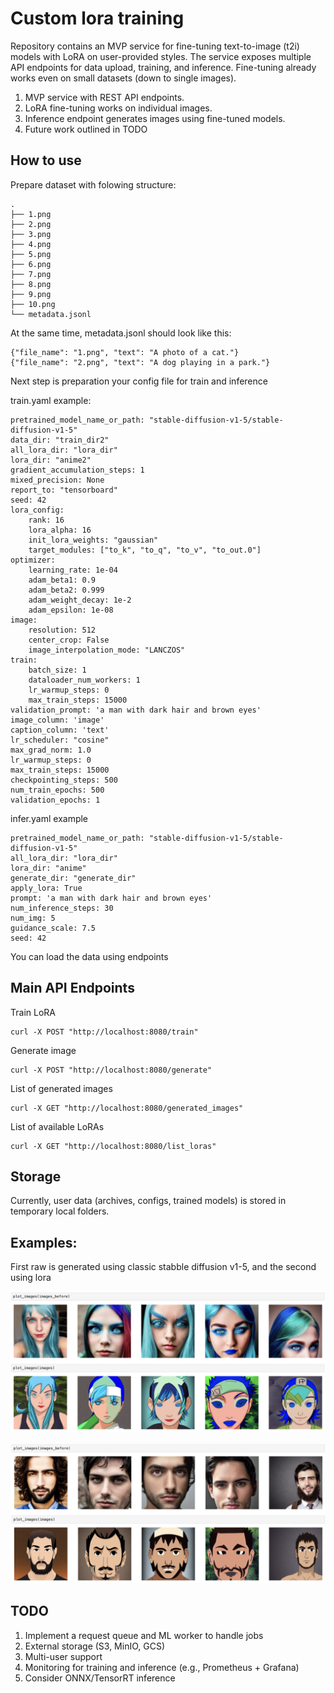 
# Custom lora training

Repository contains an MVP service for fine-tuning text-to-image (t2i) models with LoRA on user-provided styles.
The service exposes multiple API endpoints for data upload, training, and inference. Fine-tuning already works even on small datasets (down to single images).

1. MVP service with REST API endpoints.
2. LoRA fine-tuning works on individual images.
3. Inference endpoint generates images using fine-tuned models.
4. Future work outlined in TODO

## How to use
Prepare dataset with folowing structure:
```
.
├── 1.png
├── 2.png
├── 3.png
├── 4.png
├── 5.png
├── 6.png
├── 7.png
├── 8.png
├── 9.png
├── 10.png
└── metadata.jsonl
```
At the same time, metadata.jsonl should look like this:
```
{"file_name": "1.png", "text": "A photo of a cat."}
{"file_name": "2.png", "text": "A dog playing in a park."}
```
Next step is preparation your config file for train and inference

train.yaml example:

```
pretrained_model_name_or_path: "stable-diffusion-v1-5/stable-diffusion-v1-5"
data_dir: "train_dir2"
all_lora_dir: "lora_dir"
lora_dir: "anime2"
gradient_accumulation_steps: 1
mixed_precision: None
report_to: "tensorboard"
seed: 42
lora_config:
    rank: 16
    lora_alpha: 16
    init_lora_weights: "gaussian"
    target_modules: ["to_k", "to_q", "to_v", "to_out.0"]
optimizer:
    learning_rate: 1e-04
    adam_beta1: 0.9
    adam_beta2: 0.999
    adam_weight_decay: 1e-2
    adam_epsilon: 1e-08
image:
    resolution: 512
    center_crop: False
    image_interpolation_mode: "LANCZOS"
train:
    batch_size: 1
    dataloader_num_workers: 1
    lr_warmup_steps: 0
    max_train_steps: 15000
validation_prompt: 'a man with dark hair and brown eyes'
image_column: 'image'
caption_column: 'text'
lr_scheduler: "cosine"
max_grad_norm: 1.0
lr_warmup_steps: 0
max_train_steps: 15000
checkpointing_steps: 500
num_train_epochs: 500
validation_epochs: 1
```

infer.yaml example

```
pretrained_model_name_or_path: "stable-diffusion-v1-5/stable-diffusion-v1-5"
all_lora_dir: "lora_dir"
lora_dir: "anime"
generate_dir: "generate_dir"
apply_lora: True
prompt: 'a man with dark hair and brown eyes'
num_inference_steps: 30
num_img: 5
guidance_scale: 7.5
seed: 42
```
You can load the data using endpoints

## Main API Endpoints

Train LoRA
```
curl -X POST "http://localhost:8080/train"
```

Generate image
```
curl -X POST "http://localhost:8080/generate"
```

List of generated images
```
curl -X GET "http://localhost:8080/generated_images"
```

List of available LoRAs
```
curl -X GET "http://localhost:8080/list_loras"
```

## Storage
Currently, user data (archives, configs, trained models) is stored in temporary local folders.

## Examples:
First raw is generated using classic stabble diffusion v1-5, and the second using lora

![lora_custom header image](examples/sample_1.png)

![lora_custom header image2](examples/sample_2.png)

## TODO

1. Implement a request queue and ML worker to handle jobs
2. External storage (S3, MinIO, GCS)
3. Multi-user support
4. Monitoring for training and inference (e.g., Prometheus + Grafana)
5. Consider ONNX/TensorRT inference


